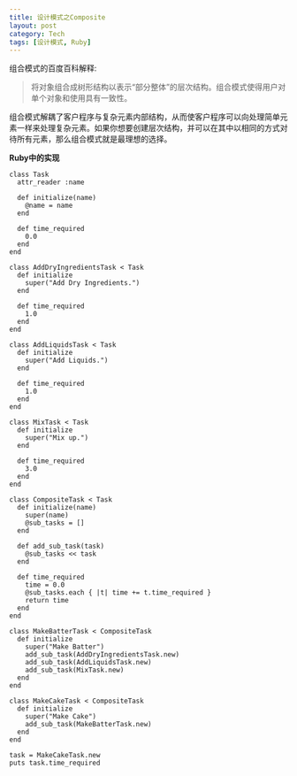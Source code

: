 ```yaml
---
title: 设计模式之Composite
layout: post
category: Tech
tags: [设计模式, Ruby]
---
```


组合模式的百度百科解释:

> 将对象组合成树形结构以表示“部分整体”的层次结构。组合模式使得用户对单个对象和使用具有一致性。

组合模式解耦了客户程序与复杂元素内部结构，从而使客户程序可以向处理简单元素一样来处理复杂元素。如果你想要创建层次结构，并可以在其中以相同的方式对待所有元素，那么组合模式就是最理想的选择。

**Ruby中的实现**

	class Task
	  attr_reader :name
	  
	  def initialize(name)
	    @name = name
	  end
	  
	  def time_required
	    0.0
	  end
	end
	
	class AddDryIngredientsTask < Task
	  def initialize
	    super("Add Dry Ingredients.")
	  end
	  
	  def time_required
	    1.0
	  end
	end
	
	class AddLiquidsTask < Task
	  def initialize
	    super("Add Liquids.")
	  end
	  
	  def time_required
	    1.0
	  end
	end
	
	class MixTask < Task
	  def initialize
	    super("Mix up.")
	  end
	  
	  def time_required
	    3.0
	  end
	end
	
	class CompositeTask < Task
	  def initialize(name)
	    super(name)
	    @sub_tasks = []
	  end
	  
	  def add_sub_task(task)
	    @sub_tasks << task
	  end
	  
	  def time_required
	    time = 0.0
	    @sub_tasks.each { |t| time += t.time_required }
	    return time
	  end
	end
	
	class MakeBatterTask < CompositeTask
	  def initialize
	    super("Make Batter")
	    add_sub_task(AddDryIngredientsTask.new)
	    add_sub_task(AddLiquidsTask.new)
	    add_sub_task(MixTask.new)
	  end
	end
	
	class MakeCakeTask < CompositeTask
	  def initialize
	    super("Make Cake")
	    add_sub_task(MakeBatterTask.new)
	  end
	end
	
	task = MakeCakeTask.new
	puts task.time_required
